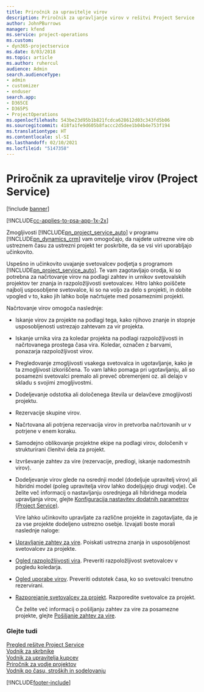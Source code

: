 ```yaml
---
title: Priročnik za upravitelje virov
description: Priročnik za upravljanje virov v rešitvi Project Service
author: JohnPBurrows
manager: kfend
ms.service: project-operations
ms.custom:
- dyn365-projectservice
ms.date: 8/03/2018
ms.topic: article
ms.author: ruhercul
audience: Admin
search.audienceType:
- admin
- customizer
- enduser
search.app:
- D365CE
- D365PS
- ProjectOperations
ms.openlocfilehash: 543be23d95b1b821fcdca628612d03c343fd5b06
ms.sourcegitcommit: 418fa1fe9d605b8faccc2d5dee1b04b4e753f194
ms.translationtype: HT
ms.contentlocale: sl-SI
ms.lasthandoff: 02/10/2021
ms.locfileid: "5147358"
---
```

# <a name="resource-manager-guide-project-service"></a>Priročnik za upravitelje virov (Project Service)

[!include [banner](../includes/psa-now-project-operations.md)]

[!INCLUDE[cc-applies-to-psa-app-1x-2x](../includes/cc-applies-to-psa-app-1x-2x.md)]

Zmogljivosti [!INCLUDE[pn_project_service_auto](../includes/pn-project-service-auto.md)] v programu [!INCLUDE[pn_dynamics_crm](../includes/pn-dynamics-crm.md)] vam omogočajo, da najdete ustrezne vire ob ustreznem času za ustrezni projekt ter poskrbite, da se vsi viri uporabljajo učinkovito.  
  
 Uspešno in učinkovito uvajanje svetovalcev podjetja s programom [!INCLUDE[pn_project_service_auto](../includes/pn-project-service-auto.md)]. Te vam zagotavljajo orodja, ki so potrebna za načrtovanje virov na podlagi zahtev in urnikov svetovalskih projektov ter znanja in razpoložljivosti svetovalcev. Hitro lahko poiščete najbolj usposobljene svetovalce, ki so na voljo za delo s projekti, in dobite vpogled v to, kako jih lahko bolje načrtujete med posameznimi projekti.  
  
 Načrtovanje virov omogoča naslednje:  
  
- Iskanje virov za projekte na podlagi tega, kako njihovo znanje in stopnje usposobljenosti ustrezajo zahtevam za vir projekta.  
  
- Iskanje urnika vira za koledar projekta na podlagi razpoložljivosti in načrtovanega prostega časa vira. Koledar, označen z barvami, ponazarja razpoložljivost virov.  
  
- Pregledovanje zmogljivosti vsakega svetovalca in ugotavljanje, kako je ta zmogljivost izkoriščena. To vam lahko pomaga pri ugotavljanju, ali so posamezni svetovalci premalo ali preveč obremenjeni oz. ali delajo v skladu s svojimi zmogljivostmi.  
  
- Dodeljevanje odstotka ali določenega števila ur delavčeve zmogljivosti projektu.  
  
- Rezervacije skupine virov.  
  
- Načrtovana ali potrjena rezervacija virov in pretvorba načrtovanih ur v potrjene v enem koraku.  
  
- Samodejno oblikovanje projektne ekipe na podlagi virov, določenih v strukturirani členitvi dela za projekt.  
  
- Izvrševanje zahtev za vire (rezervacije, predlogi, iskanje nadomestnih virov).  
  
- Dodeljevanje virov glede na osrednji model (dodeljuje upravitelj virov) ali hibridni model (poleg upravitelja virov lahko dodeljujejo drugi vodje). Če želite več informacij o nastavljanju osrednjega ali hibridnega modela upravljanja virov, glejte [Konfiguracija nastavitev dodatnih parametrov (Project Service)](../psa/configure-additional-parameters-settings.md).  
  
  Vire lahko učinkovito upravljate za različne projekte in zagotavljate, da je za vse projekte dodeljeno ustrezno osebje. Izvajati boste morali naslednje naloge:  
  
- [Upravljanje zahtev za vire](../psa/manage-resource-requests.md). Poiskati ustrezna znanja in usposobljenost svetovalcev za projekte.  
  
- [Ogled razpoložljivosti vira](../psa/view-resource-availability.md). Preveriti razpoložljivost svetovalcev v pogledu koledarja.  
  
- [Ogled uporabe virov](../psa/view-resource-utilization.md). Preveriti odstotek časa, ko so svetovalci trenutno rezervirani.  
  
- [Razporejanje svetovalcev za projekt](../psa/schedule-resources-project.md). Razporedite svetovalce za projekt.  
  
  Če želite več informacij o pošiljanju zahtev za vire za posamezne projekte, glejte [Pošiljanje zahtev za vire](../psa/submit-resource-requests.md).  
  
### <a name="see-also"></a>Glejte tudi  
 [Pregled rešitve Project Service](../psa/overview.md)   
 [Vodnik za skrbnike](../psa/admin-guide.md)   
 [Vodnik za upravitelja kupcev](../psa/account-manager-guide.md)   
 [Priročnik za vodje projektov](../psa/project-manager-guide.md)   
 [Vodnik po času, stroških in sodelovanju](../psa/time-expense-collaboration-guide.md)


[!INCLUDE[footer-include](../includes/footer-banner.md)]